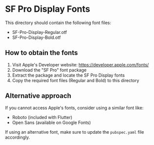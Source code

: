 # SF Pro Display Fonts

This directory should contain the following font files:
- SF-Pro-Display-Regular.otf
- SF-Pro-Display-Bold.otf

## How to obtain the fonts

1. Visit Apple's Developer website: https://developer.apple.com/fonts/
2. Download the "SF Pro" font package
3. Extract the package and locate the SF Pro Display fonts
4. Copy the required font files (Regular and Bold) to this directory

## Alternative approach

If you cannot access Apple's fonts, consider using a similar font like:
- Roboto (included with Flutter)
- Open Sans (available on Google Fonts)

If using an alternative font, make sure to update the `pubspec.yaml` file accordingly.
